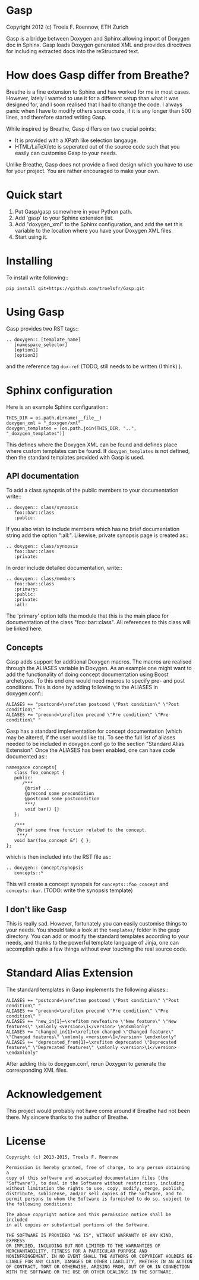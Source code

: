Gasp
====
Copyright 2012 (c) Troels F. Roennow, ETH Zurich

Gasp is a bridge between Doxygen and Sphinx allowing import of Doxygen doc in Sphinx. Gasp loads Doxygen generated XML and provides directives for including extracted docs into the reStructured text. 


How does Gasp differ from Breathe?
==================================
Breathe is a fine extension to Sphinx and has worked for me in most
cases. However, lately I wanted to use it for a different setup than
what it was designed for, and I soon realised that I had to change the
code. I always panic when I have to modify others source code, if it is 
any longer than 500 lines, and therefore started writing Gasp. 

While inspired by Breathe, Gasp differs on two crucial points:

 - It is provided with a XPath like selection langauge.
 - HTML/LaTeX/etc is seperated out of the source code such that you
   easily can customise Gasp to your needs.
 
Unlike Breathe, Gasp does not provide a fixed design which you have to
use for your project. You are rather encouraged to make your own.


Quick start
===========
1. Put Gasp/gasp somewhere in your Python path.
2. Add 'gasp' to your Sphinx extension list.
3. Add "doxygen_xml" to the Sphinx configuration, and add the set this variable to the location where you have your Doxygen XML files.
4. Start using it.

Installing
==========
To install write following::

    pip install git+https://github.com/troelsfr/Gasp.git

Using Gasp
==========
Gasp provides two RST tags::

    .. doxygen:: [template_name]
       [namespace_selector]
       [option1]
       [option2]

and the reference tag ``dox-ref`` (TODO, still needs to be written (I think) ).

Sphinx configuration
====================
Here is an example Sphinx configuration::

    THIS_DIR = os.path.dirname(__file__)
    doxygen_xml = "_doxygen/xml"
    doxygen_templates = [os.path.join(THIS_DIR, "..", "_doxygen_templates")]

This defines where the Doxygen XML can be found and defines place where custom
templates can be found. If ``doxygen_templates`` is not defined, then the standard templates
provided with Gasp is used.

API documentation
-----------------
To add a class synopsis of the public members to 
your documentation write::

    .. doxygen:: class/synopsis
       foo::bar::class
       :public:

If you also wish to include members which has no brief
documentation string add the option ":all:". Likewise, private synopsis
page is created as::

    .. doxygen:: class/synopsis
       foo::bar::class
       :private:


In order include detailed documentation, write::

    .. doxygen:: class/members
       foo::bar::class
       :primary:
       :public:
       :private:
       :all:

The 'primary' option tells the module that this is the main place for
documentation of the class "foo::bar::class". All references to this
class will be linked here.


Concepts
--------
Gasp adds support for additional Doxygen macros. The macros are realised
through the ALIASES variable in Doxygen.
As an example one might want to add the functionality of doing concept
documentation using Boost archetypes. To this end one would need macros
to specify pre- and post conditions. This is done by adding following to
the ALIASES in doxygen.conf::

    ALIASES += "postcond=\xrefitem postcond \"Post condition\" \"Post condition\" "
    ALIASES += "precond=\xrefitem precond \"Pre condition\" \"Pre condition\" "

Gasp has a standard implementation for concept documentation (which may
be altered, if the user would like to). To see the full list of aliases
needed to be included in doxygen.conf go to the section "Standard Alias
Extension". Once the ALIASES has been enabled, one can have code
documented as:: 

    namespace concepts{
       class foo_concept {
       public:
          /***
           @brief ...
           @precond some precondition
           @postcond some postcondition
           ***/
           void bar() {}
       };

       /*** 
        @brief some free function related to the concept.
        ***/
       void bar(foo_concept &f) { };
    };

which is then included into the RST file as::

    .. doxygen:: concept/synopsis
       concepts::*

This will create a concept synopsis for
``concepts::foo_concept`` and ``concepts::bar``. (TODO: write the
synopsis template)

I don't like Gasp
-----------------
This is really sad. However, fortunately you can easily customise things
to your needs. You should take a look at the ``templates/`` folder in
the gasp directory. You can add or modify the standard templates
according to your needs, and thanks to the powerful template language of
Jinja, one can accomplish quite a few things without ever touching the
real source code.


Standard Alias Extension
========================
The standard templates in Gasp implements the following aliases::

    ALIASES += "postcond=\xrefitem postcond \"Post condition\" \"Post condition\" "
    ALIASES += "precond=\xrefitem precond \"Pre condition\" \"Pre condition\" "
    ALIASES += "new_in{1}=\xrefitem newfeature \"New feature\" \"New features\" \xmlonly <version>\1</version> \endxmlonly"
    ALIASES += "changed_in{1}=\xrefitem changed \"Changed feature\" \"Changed features\" \xmlonly <version>\1</version> \endxmlonly"
    ALIASES += "deprecated_from{1}=\xrefitem deprecated \"Deprecated feature\" \"Deprecated features\" \xmlonly <version>\1</version> \endxmlonly"

After adding this to doxygen.conf, rerun Doxygen to generate the
corresponding XML files.


Acknowledgement
===============
This project would probably not have come around if Breathe had not been
there. My sincere thanks to the author of Breathe. 

License
=======
```
Copyright (c) 2013-2015, Troels F. Roennow

Permission is hereby granted, free of charge, to any person obtaining a
copy of this software and associated documentation files (the
"Software"), to deal in the Software without restriction, including
without limitation the rights to use, copy, modify, merge, publish,
distribute, sublicense, and/or sell copies of the Software, and to
permit persons to whom the Software is furnished to do so, subject to
the following conditions: 

The above copyright notice and this permission notice shall be included
in all copies or substantial portions of the Software. 

THE SOFTWARE IS PROVIDED "AS IS", WITHOUT WARRANTY OF ANY KIND, EXPRESS
OR IMPLIED, INCLUDING BUT NOT LIMITED TO THE WARRANTIES OF
MERCHANTABILITY, FITNESS FOR A PARTICULAR PURPOSE AND
NONINFRINGEMENT. IN NO EVENT SHALL THE AUTHORS OR COPYRIGHT HOLDERS BE
LIABLE FOR ANY CLAIM, DAMAGES OR OTHER LIABILITY, WHETHER IN AN ACTION
OF CONTRACT, TORT OR OTHERWISE, ARISING FROM, OUT OF OR IN CONNECTION
WITH THE SOFTWARE OR THE USE OR OTHER DEALINGS IN THE SOFTWARE. 
```
